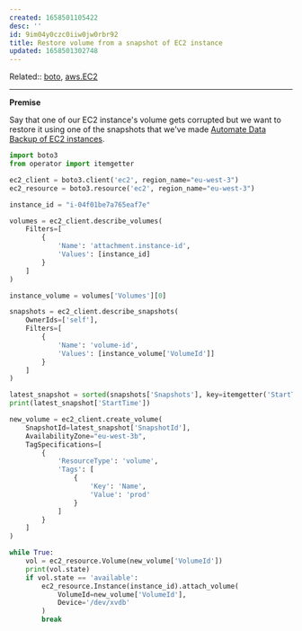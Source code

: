 ```yaml
---
created: 1658501105422
desc: ''
id: 9im04y0czc0iiw0jw0rbr92
title: Restore volume from a snapshot of EC2 instance
updated: 1658501302748
---
```

   
Related::  [boto](../devlog/boto.md), [aws.EC2](../devlog/aws.EC2.md)   
   
   
---   
   
**Premise**   
   
Say that one of our EC2 instance's volume gets corrupted but we want to restore it using one of the snapshots that we've made [Automate Data Backup of EC2 instances](/not_created.md).   
   
```py
import boto3
from operator import itemgetter

ec2_client = boto3.client('ec2', region_name="eu-west-3")
ec2_resource = boto3.resource('ec2', region_name="eu-west-3")

instance_id = "i-04f01be7a765eaf7e"

volumes = ec2_client.describe_volumes(
    Filters=[
        {
            'Name': 'attachment.instance-id',
            'Values': [instance_id]
        }
    ]
)

instance_volume = volumes['Volumes'][0]

snapshots = ec2_client.describe_snapshots(
    OwnerIds=['self'],
    Filters=[
        {
            'Name': 'volume-id',
            'Values': [instance_volume['VolumeId']]
        }
    ]
)

latest_snapshot = sorted(snapshots['Snapshots'], key=itemgetter('StartTime'), reverse=True)[0]
print(latest_snapshot['StartTime'])

new_volume = ec2_client.create_volume(
    SnapshotId=latest_snapshot['SnapshotId'],
    AvailabilityZone="eu-west-3b",
    TagSpecifications=[
        {
            'ResourceType': 'volume',
            'Tags': [
                {
                    'Key': 'Name',
                    'Value': 'prod'
                }
            ]
        }
    ]
)

while True:
    vol = ec2_resource.Volume(new_volume['VolumeId'])
    print(vol.state)
    if vol.state == 'available':
        ec2_resource.Instance(instance_id).attach_volume(
            VolumeId=new_volume['VolumeId'],
            Device='/dev/xvdb'
        )
        break
```
